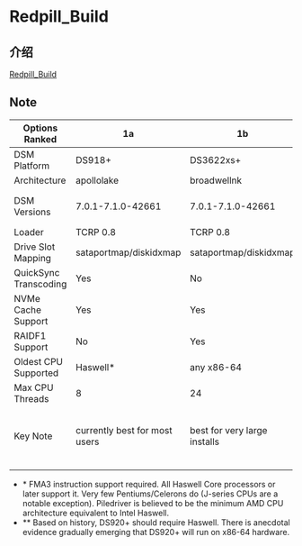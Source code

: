 # Redpill_Build

## 介绍  
[Redpill_Build](https://github.com/wjz304/Redpill_Build)



## Note
Options Ranked | 1a | 1b | 2a | 2b | 2c | 3a | 3b  
-|-|-|-|-|-|-|- 
DSM Platform | DS918+ | DS3622xs+ | DS920+ | DS1621+ | DS3617xs | DVA3221 | DS3615xs  
Architecture | apollolake | broadwellnk | geminilake | v1000 | broadwell | denverton | bromolow  
DSM Versions | 7.0.1-7.1.0-42661 | 7.0.1-7.1.0-42661 | 7.0.1-7.1.0-42661 | 7.0.1-7.1.0-42661 | 7.0.1-7.1.0-42661 | 7.0.1-7.1.0-42661 | 7.0.1-7.1.0-42661  
Loader | TCRP 0.8 | TCRP 0.8 | TCRP 0.8 | TCRP 0.8 | TCRP 0.8 | TCRP 0.8 | TCRP 0.8
Drive Slot Mapping  | sataportmap/diskidxmap | sataportmap/diskidxmap | device tree | device tree | sataportmap/diskidxmap | sataportmap/diskidxmap | sataportmap/diskidxmap
QuickSync Transcoding | Yes | No | Yes | No | No | No | No
NVMe Cache Support | Yes | Yes | Yes | Yes | Yes (as of 7.0) | Yes | No
RAIDF1 Support | No | Yes | No | No | Yes | No | Yes
Oldest CPU Supported | Haswell* | any x86-64 | Haswell** | any x86-64 | any x86-64 | Haswell* | any x86-64
Max CPU Threads | 8 | 24 | 8 | 16 | 24 (as of 7.0) | 16 | 16
Key Note | currently best for most users | best for very large installs | see slot mapping topic below | AMD Ryzen, see slot mapping topic | obsolete use DS3622xs+ | AI/Deep Learning nVIDIA GPU | obsolete  
|||||||
* \* FMA3 instruction support required. All Haswell Core processors or later support it.  Very few Pentiums/Celerons do (J-series CPUs are a notable exception).
Piledriver is believed to be the minimum AMD CPU architecture equivalent to Intel Haswell.  
* \*\* Based on history, DS920+ should require Haswell. There is anecdotal evidence gradually emerging that DS920+ will run on x86-64 hardware.